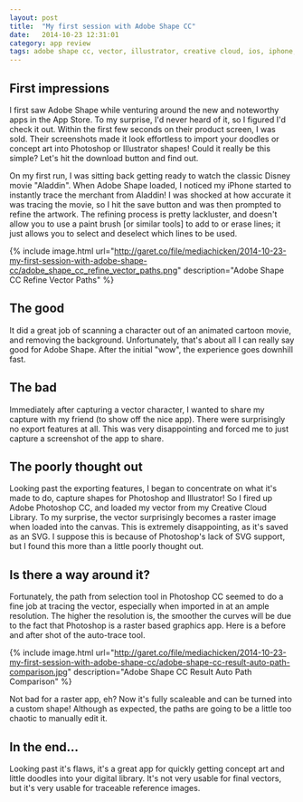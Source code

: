 ```yaml
---
layout: post
title:  "My first session with Adobe Shape CC"
date:   2014-10-23 12:31:01
category: app review
tags: adobe shape cc, vector, illustrator, creative cloud, ios, iphone, custom shape
---
```


## First impressions
I first saw Adobe Shape while venturing around the new and noteworthy apps in the App Store. To my surprise, I'd never heard of it, so I figured I'd check it out. Within the first few seconds on their product screen, I was sold. Their screenshots made it look effortless to import your doodles or concept art into Photoshop or Illustrator shapes! Could it really be this simple? Let's hit the download button and find out.

On my first run, I was sitting back getting ready to watch the classic Disney movie "Aladdin". When Adobe Shape loaded, I noticed my iPhone started to instantly trace the merchant from Aladdin! I was shocked at how accurate it was tracing the movie, so I hit the save button and was then prompted to refine the artwork. The refining process is pretty lackluster, and doesn't allow you to use a paint brush [or similar tools] to add to or erase lines; it just allows you to select and deselect which lines to be used.


{% include image.html url="http://garet.co/file/mediachicken/2014-10-23-my-first-session-with-adobe-shape-cc/adobe_shape_cc_refine_vector_paths.png" description="Adobe Shape CC Refine Vector Paths" %}


## The good
It did a great job of scanning a character out of an animated cartoon movie, and removing the background. Unfortunately, that's about all I can really say good for Adobe Shape. After the initial "wow", the experience goes downhill fast.

## The bad
Immediately after capturing a vector character, I wanted to share my capture with my friend (to show off the nice app). There were surprisingly no export features at all. This was very disappointing and forced me to just capture a screenshot of the app to share.

## The poorly thought out
Looking past the exporting features, I began to concentrate on what it's made to do, capture shapes for Photoshop and Illustrator! So I fired up Adobe Photoshop CC, and loaded my vector from my Creative Cloud Library. To my surprise, the vector surprisingly becomes a raster image when loaded into the canvas. This is extremely disappointing, as it's saved as an SVG. I suppose this is because of Photoshop's lack of SVG support, but I found this more than a little poorly thought out.

## Is there a way around it?
Fortunately, the path from selection tool in Photoshop CC seemed to do a fine job at tracing the vector, especially when imported in at an ample resolution. The higher the resolution is, the smoother the curves will be due to the fact that Photoshop is a raster based graphics app. Here is a before and after shot of the auto-trace tool.

{% include image.html url="http://garet.co/file/mediachicken/2014-10-23-my-first-session-with-adobe-shape-cc/adobe-shape-cc-result-auto-path-comparison.jpg" description="Adobe Shape CC Result Auto Path Comparison" %}

Not bad for a raster app, eh? Now it's fully scaleable and can be turned into a custom shape! Although as expected, the paths are going to be a little too chaotic to manually edit it.

## In the end...
Looking past it's flaws, it's a great app for quickly getting concept art and little doodles into your digital library. It's not very usable for final vectors, but it's very usable for traceable reference images.

